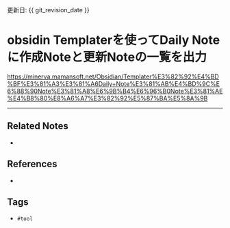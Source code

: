 更新日: {{ git_revision_date }}

# obsidin Templaterを使ってDaily Noteに作成Noteと更新Noteの一覧を出力
https://minerva.mamansoft.net/Obsidian/Templater%E3%82%92%E4%BD%BF%E3%81%A3%E3%81%A6Daily+Note%E3%81%AB%E4%BD%9C%E6%88%90Note%E3%81%A8%E6%9B%B4%E6%96%B0Note%E3%81%AE%E4%B8%80%E8%A6%A7%E3%82%92%E5%87%BA%E5%8A%9B

---
## Related Notes
- 

## References
- 

## Tags
- `#tool` 